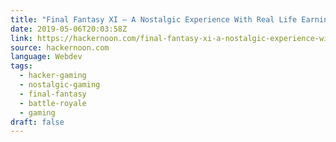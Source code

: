 ```yaml
---
title: "Final Fantasy XI — A Nostalgic Experience With Real Life Earning Opportunity"
date: 2019-05-06T20:03:58Z
link: https://hackernoon.com/final-fantasy-xi-a-nostalgic-experience-with-real-life-earning-opportunity-5595ab3b1ee7?source=rss----3a8144eabfe3---4&utm_medium=RSS&utm_source=news.12bit.vn
source: hackernoon.com
language: Webdev
tags:
  - hacker-gaming
  - nostalgic-gaming
  - final-fantasy
  - battle-royale
  - gaming
draft: false
---
```

